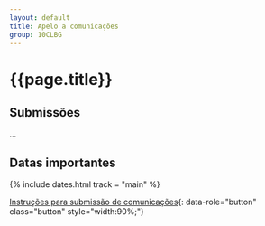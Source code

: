 ```yaml
---
layout: default
title: Apelo a comunicações
group: 10CLBG
---
```


# {{page.title}}



## Submissões
...


## <i class="fa fa-calendar"></i> Datas importantes

{% include dates.html track = "main" %}

[Instruções para submissão de comunicações](submission-CLBG.html){: data-role="button" class="button" style="width:90%;"}